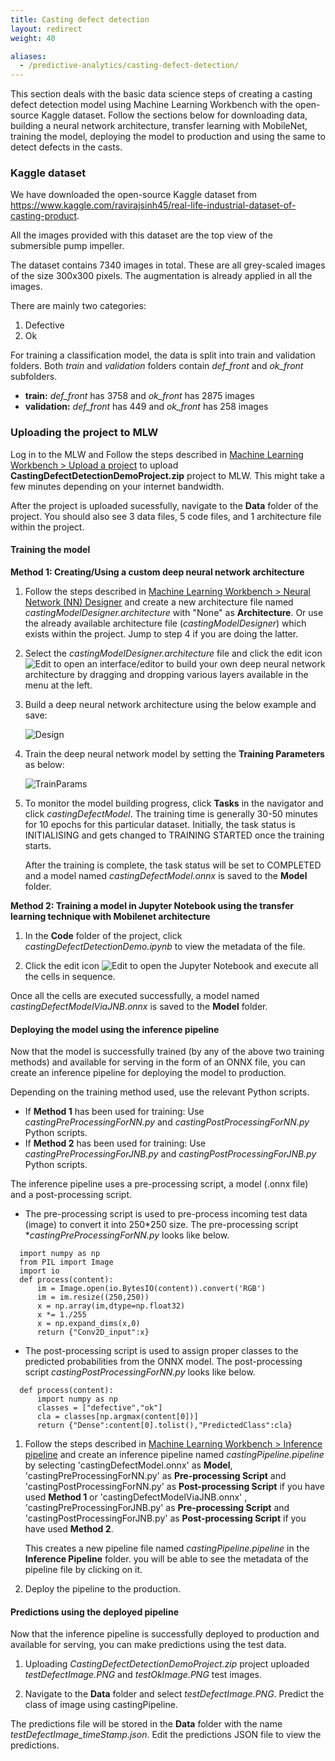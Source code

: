 ```yaml
---
title: Casting defect detection
layout: redirect
weight: 40

aliases:
  - /predictive-analytics/casting-defect-detection/
---
```


This section deals with the basic data science steps of creating a casting defect detection model using Machine Learning Workbench with the open-source Kaggle dataset. Follow the sections below for downloading data, building a neural network architecture, transfer learning with MobileNet, training the model, deploying the model to production and using the same to detect defects in the casts. 


### Kaggle dataset

We have downloaded the open-source Kaggle dataset from https://www.kaggle.com/ravirajsinh45/real-life-industrial-dataset-of-casting-product.

All the images provided with this dataset are the top view of the submersible pump impeller.

The dataset contains 7340 images in total. These are all grey-scaled images of the size 300x300 pixels. The augmentation is already applied in all the images.

There are mainly two categories:

1. Defective
2. Ok

For training a classification model, the data is split into train and validation folders. Both *train* and *validation* folders contain *def_front* and *ok_front* subfolders.

* **train:** *def_front* has 3758 and *ok_front* has 2875 images
* **validation:** *def_front* has 449 and *ok_front* has 258 images


### Uploading the project to MLW

Log in to the MLW and Follow the steps described in [Machine Learning Workbench > Upload a project](/machine-learning/web-app-mlw/#upload-a-project) to upload **CastingDefectDetectionDemoProject.zip** project to MLW. This might take a few minutes depending on your internet bandwidth.

After the project is uploaded sucessfully, navigate to the **Data** folder of the project. You should also see 3 data files, 5 code files, and 1 architecture file within the project.

#### Training the model

**Method 1: Creating/Using a custom deep neural network architecture**  

1. Follow the steps described in [Machine Learning Workbench > Neural Network (NN) Designer](/machine-learning/web-app-mlw/#creating-a-new-custom-architecture-file) and create a new architecture file named *castingModelDesigner.architecture* with "None" as **Architecture**. Or use the already available architecture file (*castingModelDesigner*) which exists within the project. Jump to step 4 if you are doing the latter.

2. Select the *castingModelDesigner.architecture* file and click the edit icon <img src="/images/zementis/mlw-edit-icon.png" alt="Edit" style="display:inline-block; margin:0"> to open an interface/editor to build your own deep neural network architecture by dragging and dropping various layers available in the menu at the left.

3. Build a deep neural network architecture using the below example and save:

    ![Design](/images/zementis/castingDetection/mlw-casting-method1-arch-design.gif)

4. Train the deep neural network model by setting the **Training Parameters** as below:

    ![TrainParams](/images/zementis/castingDetection/mlw-casting-method1-arch-training-params.png)

5. To monitor the model building progress, click **Tasks** in the navigator and click *castingDefectModel*. The training time is generally 30-50 minutes for 10 epochs for this particular dataset. Initially, the task status is INITIALISING and gets changed to TRAINING STARTED once the training starts.

    After the training is complete, the task status will be set to COMPLETED and a model named *castingDefectModel.onnx* is saved to the **Model** folder.

**Method 2: Training a model in Jupyter Notebook using the transfer learning technique with Mobilenet architecture**

1. In the **Code** folder of the project, click *castingDefectDetectionDemo.ipynb* to view the metadata of the file. 

2. Click the edit icon <img src="/images/zementis/mlw-edit-icon.png" alt="Edit" style="display:inline-block; margin:0"> to open the Jupyter Notebook and execute all the cells in sequence.

Once all the cells are executed successfully, a model named *castingDefectModelViaJNB.onnx* is saved to the **Model** folder.


#### Deploying the model using the inference pipeline

Now that the model is successfully trained (by any of the above two training methods) and available for serving in the form of an ONNX file, you can create an inference pipeline for deploying the model to production. 

Depending on the training method used, use the relevant Python scripts.

* If **Method 1** has been used for training: Use *castingPreProcessingForNN.py* and *castingPostProcessingForNN.py* Python scripts.
* If **Method 2** has been used for training: Use *castingPreProcessingForJNB.py* and *castingPostProcessingForJNB.py* Python scripts.

The inference pipeline uses a pre-processing script, a model (.onnx file) and a post-processing script.

* The pre-processing script is used to pre-process incoming test data (image) to convert it into 250*250 size. The pre-processing script **castingPreProcessingForNN.py* looks like below.

```
  import numpy as np
  from PIL import Image
  import io
  def process(content):
      im = Image.open(io.BytesIO(content)).convert('RGB')
      im = im.resize((250,250))
      x = np.array(im,dtype=np.float32)
      x *= 1./255
      x = np.expand_dims(x,0)
      return {"Conv2D_input":x}
```

* The post-processing script is used to assign proper classes to the predicted probabilities from the ONNX model. The post-processing script *castingPostProcessingForNN.py* looks like below.

```
  def process(content):
      import numpy as np
      classes = ["defective","ok"]
      cla = classes[np.argmax(content[0])]
      return {"Dense":content[0].tolist(),"PredictedClass":cla}
```

1. Follow the steps described in [Machine Learning Workbench > Inference pipeline](/machine-learning/web-app-mlw/#creating-a-new-pipeline) and create an inference pipeline named *castingPipeline.pipeline* by selecting 'castingDefectModel.onnx' as **Model**, 'castingPreProcessingForNN.py' as **Pre-processing Script** and 'castingPostProcessingForNN.py' as **Post-processing Script** if you have used **Method 1** or 'castingDefectModelViaJNB.onnx' , 'castingPreProcessingForJNB.py' as **Pre-processing Script** and 'castingPostProcessingForJNB.py' as **Post-processing Script** if you have used **Method 2**. 
    
    This creates a new pipeline file named *castingPipeline.pipeline* in the **Inference Pipeline** folder. you will be able to see the metadata of the pipeline file by clicking on it.

2. Deploy the pipeline to the production.


#### Predictions using the deployed pipeline

Now that the inference pipeline is successfully deployed to production and available for serving, you can make predictions using the test data. 

1. Uploading *CastingDefectDetectionDemoProject.zip* project uploaded *testDefectImage.PNG* and *testOkImage.PNG* test images.

2. Navigate to the **Data** folder and select *testDefectImage.PNG*. Predict the class of image using castingPipeline.

The predictions file will be stored in the **Data** folder with the name *testDefectImage_timeStamp.json*. Edit the predictions JSON file to view the predictions.